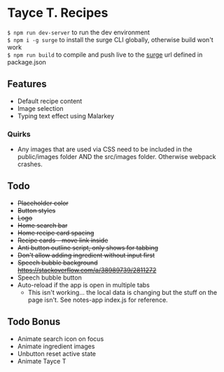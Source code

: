 # Tayce T. Recipes

`$ npm run dev-server` to run the dev environment  
`$ npm i -g surge` to install the surge CLI globally, otherwise build won't work  
`$ npm run build` to compile and push live to the [surge](https://surge.sh/) url defined in package.json

## Features

* Default recipe content
* Image selection
* Typing text effect using Malarkey

### Quirks
* Any images that are used via CSS need to be included in the public/images folder AND the src/images folder. Otherwise webpack crashes.

## Todo

* ~~Placeholder color~~
* ~~Button styles~~
* ~~Logo~~
* ~~Home search bar~~
* ~~Home recipe card spacing~~
* ~~Recipe cards - move link inside~~
* ~~Anti button outline script, only shows for tabbing~~
* ~~Don't allow adding ingredient without input first~~
* ~~Speech bubble background https://stackoverflow.com/a/38989739/2811272~~
* Speech bubble button
* Auto-reload if the app is open in multiple tabs
    * This isn't working... the local data is changing but the stuff on the page isn't. See notes-app index.js for reference.

## Todo Bonus
* Animate search icon on focus
* Animate ingredient images
* Unbutton reset active state
* Animate Tayce T